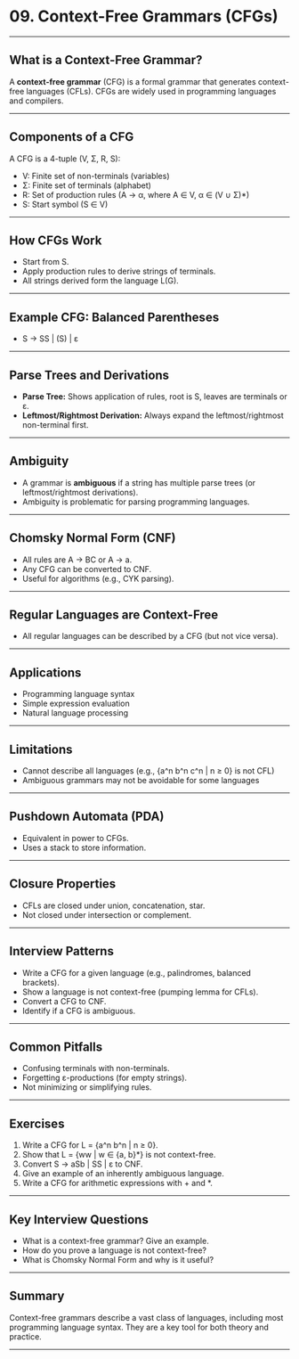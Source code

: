 # 09. Context-Free Grammars (CFGs)

---

## What is a Context-Free Grammar?

A **context-free grammar** (CFG) is a formal grammar that generates context-free languages (CFLs). CFGs are widely used in programming languages and compilers.

---

## Components of a CFG

A CFG is a 4-tuple (V, Σ, R, S):
- V: Finite set of non-terminals (variables)
- Σ: Finite set of terminals (alphabet)
- R: Set of production rules (A → α, where A ∈ V, α ∈ (V ∪ Σ)*)
- S: Start symbol (S ∈ V)

---

## How CFGs Work

- Start from S.
- Apply production rules to derive strings of terminals.
- All strings derived form the language L(G).

---

## Example CFG: Balanced Parentheses

- S → SS | (S) | ε

---

## Parse Trees and Derivations

- **Parse Tree:** Shows application of rules, root is S, leaves are terminals or ε.
- **Leftmost/Rightmost Derivation:** Always expand the leftmost/rightmost non-terminal first.

---

## Ambiguity

- A grammar is **ambiguous** if a string has multiple parse trees (or leftmost/rightmost derivations).
- Ambiguity is problematic for parsing programming languages.

---

## Chomsky Normal Form (CNF)

- All rules are A → BC or A → a.
- Any CFG can be converted to CNF.
- Useful for algorithms (e.g., CYK parsing).

---

## Regular Languages are Context-Free

- All regular languages can be described by a CFG (but not vice versa).

---

## Applications

- Programming language syntax
- Simple expression evaluation
- Natural language processing

---

## Limitations

- Cannot describe all languages (e.g., {a^n b^n c^n | n ≥ 0} is not CFL)
- Ambiguous grammars may not be avoidable for some languages

---

## Pushdown Automata (PDA)

- Equivalent in power to CFGs.
- Uses a stack to store information.

---

## Closure Properties

- CFLs are closed under union, concatenation, star.
- Not closed under intersection or complement.

---

## Interview Patterns

- Write a CFG for a given language (e.g., palindromes, balanced brackets).
- Show a language is not context-free (pumping lemma for CFLs).
- Convert a CFG to CNF.
- Identify if a CFG is ambiguous.

---

## Common Pitfalls

- Confusing terminals with non-terminals.
- Forgetting ε-productions (for empty strings).
- Not minimizing or simplifying rules.

---

## Exercises

1. Write a CFG for L = {a^n b^n | n ≥ 0}.
2. Show that L = {ww | w ∈ {a, b}*} is not context-free.
3. Convert S → aSb | SS | ε to CNF.
4. Give an example of an inherently ambiguous language.
5. Write a CFG for arithmetic expressions with + and *.

---

## Key Interview Questions

- What is a context-free grammar? Give an example.
- How do you prove a language is not context-free?
- What is Chomsky Normal Form and why is it useful?

---

## Summary

Context-free grammars describe a vast class of languages, including most programming language syntax. They are a key tool for both theory and practice.

---
